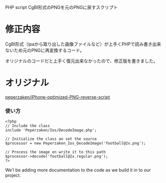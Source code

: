 PHP script CgBI形式のPNGを元のPNGに戻すスクリプト

# 修正内容

CgBI形式（ipaから取り出した画像ファイルなど）が上手くPHPで読み書き出来ないため元のPNGに再変換するコード。

オリジナルのコードだと上手く復元出来なかったので、修正版を書きました。

# オリジナル

[peperzaken/iPhone-optimized-PNG-reverse-script](https://github.com/peperzaken/iPhone-optimized-PNG-reverse-script)



### 使い方

	<?php
	// Include the class
	include 'Peperzaken/Ios/DecodeImage.php';
 
	// Initialize the class an set the source
	$processor = new Peperzaken_Ios_DecodeImage('football@2x.png');
 
	// Process the image en write it to this path
	$processor->decode('football@2x.regular.png');
	?>

We'l be adding more documentation to the code as we build it in to our project.
